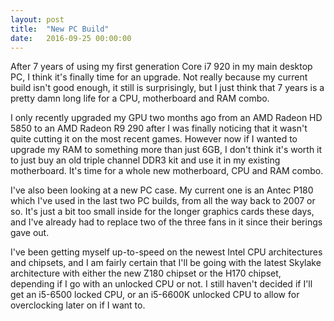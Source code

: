```yaml
---
layout: post
title:  "New PC Build"
date:   2016-09-25 00:00:00
---
```


After 7 years of using my first generation Core i7 920 in my main desktop PC, I think it's finally time for an upgrade. Not really because my current build isn't good enough, it still is surprisingly, but I just think that 7 years is a pretty damn long life for a CPU, motherboard and RAM combo.

I only recently upgraded my GPU two months ago from an AMD Radeon HD 5850 to an AMD Radeon R9 290 after I was finally noticing that it wasn't quite cutting it on the most recent games. However now if I wanted to upgrade my RAM to something more than just 6GB, I don't think it's worth it to just buy an old triple channel DDR3 kit and use it in my existing motherboard. It's time for a whole new motherboard, CPU and RAM combo.

I've also been looking at a new PC case. My current one is an Antec P180 which I've used in the last two PC builds, from all the way back to 2007 or so. It's just a bit too small inside for the longer graphics cards these days, and I've already had to replace two of the three fans in it since their berings gave out.

I've been getting myself up-to-speed on the newest Intel CPU architectures and chipsets, and I am fairly certain that I'll be going with the latest Skylake architecture with either the new Z180 chipset or the H170 chipset, depending if I go with an unlocked CPU or not. I still haven't decided if I'll get an i5-6500 locked CPU, or an i5-6600K unlocked CPU to allow for overclocking later on if I want to.

